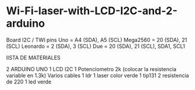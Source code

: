 # Wi-Fi-laser-with-LCD-I2C-and-2-arduino


 Board I2C / TWI pins
Uno       =   A4 (SDA), A5 (SCL)
Mega2560  =   20 (SDA), 21 (SCL)
Leonardo  =   2 (SDA), 3 (SCL)
Due       =   20 (SDA), 21 (SCL), SDA1, SCL1


lISTA DE MATERIALES

2 ARDUINO UNO
1 LCD I2C
1 Potenciometro 2k (colocar la resistencia variable en 1.3k)
Varios cables
1 ldr
1 laser color verde
1 tip131
2 resistencia de 220
1 led verde


